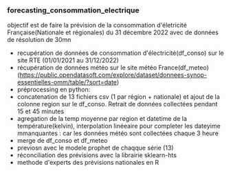 ### forecasting_consommation_electrique

objectif est de faire la prévision  de la consommation d'életricité Française(Nationale et régionales) du 31 décembre 2022 avec de données de résolution de 30mn

- recupération de données  de consommation d'électricité(df_conso) sur le site RTE (01/01/2021 au 31/12/2022)
- récupération de données météo sur le site météo France(df_meteo)  (https://public.opendatasoft.com/explore/dataset/donnees-synop-essentielles-omm/table/?sort=date)
- préprocessing en python:
- concatenation de 13 fichiers csv (1 par région + nationale) et ajout de la colonne region sur le df_conso. Retrait de données collectées pendant  15 et 45 minutes 
- agregation de la temp  moyenne par  region et datetime de la température(kelvin), interpolation linéeaire pour completer les dateyime mmanquantes : car les données météo sont collectées chaque 3 heure
- merge  de df_conso et df_meteo
- previosn avec le modele prophet de chaqque série (13)
- réconciliation des prévisions avec la librairie sklearn-hts
- methode d'experts des prévisions nationales en R
